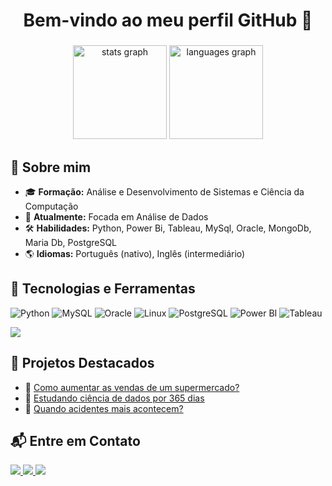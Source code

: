 
<h1 align="center">Bem-vindo ao meu perfil GitHub 👋</h1>

###

<div align="center">
  <img src="https://github-readme-stats.vercel.app/api?username=EduardaSantosDiniz&hide_title=false&hide_rank=false&show_icons=true&include_all_commits=true&count_private=true&disable_animations=false&theme=dracula&locale=en&hide_border=false" height="150" alt="stats graph"  />
  <img src="https://github-readme-stats.vercel.app/api/top-langs?username=EduardaSantosDiniz&locale=en&hide_title=false&layout=compact&card_width=320&langs_count=5&theme=dracula&hide_border=false" height="150" alt="languages graph" /> 

</div>

###



## 📌 Sobre mim
- 🎓 **Formação:** Análise e Desenvolvimento de Sistemas e Ciência da Computação
- 💼 **Atualmente:** Focada em Análise de Dados
- 🛠 **Habilidades:** Python, Power Bi, Tableau, MySql, Oracle, MongoDb, Maria Db, PostgreSQL
- 🌎 **Idiomas:** Português (nativo), Inglês (intermediário)

## 🚀 Tecnologias e Ferramentas
![Python](https://img.shields.io/badge/Python-3776AB?style=for-the-badge&logo=python&logoColor=white)
![MySQL](https://img.shields.io/badge/MySQL-4479A1?style=for-the-badge&logo=mysql&logoColor=white)
![Oracle](https://img.shields.io/badge/Oracle-F80000?style=for-the-badge&logo=oracle&logoColor=white)
![Linux](https://img.shields.io/badge/Linux-FCC624?style=for-the-badge&logo=linux&logoColor=black)
![PostgreSQL](https://img.shields.io/badge/PostgreSQL-316192?style=for-the-badge&logo=postgresql&logoColor=white)
![Power BI](https://img.shields.io/badge/Power%20BI-F2C811?style=for-the-badge&logo=power-bi&logoColor=black)
![Tableau](https://img.shields.io/badge/Tableau-E97627?style=for-the-badge&logo=tableau&logoColor=white)


  ![](http://github-profile-summary-cards.vercel.app/api/cards/profile-details?username=EduardaSantosDiniz&theme=great_gatsby)

## 📂 Projetos Destacados
- 🔹 [Como aumentar as vendas de um supermercado?](https://github.com/EduardaSantosDiniz/Vendas_supermecado)
- 🔹 [Estudando ciência de dados por 365 dias](https://medium.com/@eduardafaculdade0306/100-dias-aprendendo-ci%C3%AAncia-de-dados-8ce8c6934f53)
- 🔹 [Quando acidentes mais acontecem?](https://github.com/EduardaSantosDiniz/Quando-Acidente-Mais-Acontecem)

## 📬 Entre em Contato  

<p align="left">
  <a href="https://www.linkedin.com/in/eduarda-diniz-24a275272/" target="_blank">
    <img src="https://img.shields.io/badge/LinkedIn-0A66C2?style=for-the-badge&logo=linkedin&logoColor=white">
  </a>
  <a href="mailto:eduardafaculdade0306@gmail.com" target="_blank">
    <img src="https://img.shields.io/badge/Email-D14836?style=for-the-badge&logo=gmail&logoColor=white">
  </a>
  <a href="https://www.instagram.com/eduardadiniz_s/" target="_blank">
    <img src="https://img.shields.io/badge/Instagram-E4405F?style=for-the-badge&logo=instagram&logoColor=white">
  </a>
</p>

###
<br clear="both">


